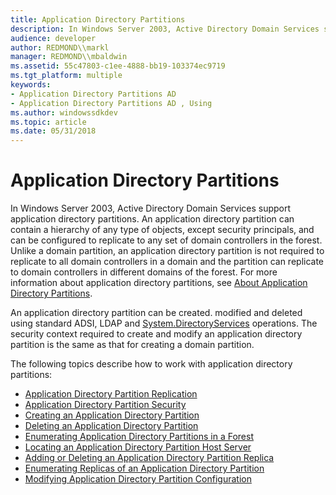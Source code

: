 ```yaml
---
title: Application Directory Partitions
description: In Windows Server 2003, Active Directory Domain Services support application directory partitions.
audience: developer
author: REDMOND\\markl
manager: REDMOND\\mbaldwin
ms.assetid: 55c47803-c1ee-4888-bb19-103374ec9719
ms.tgt_platform: multiple
keywords:
- Application Directory Partitions AD
- Application Directory Partitions AD , Using
ms.author: windowssdkdev
ms.topic: article
ms.date: 05/31/2018
---
```


# Application Directory Partitions

In Windows Server 2003, Active Directory Domain Services support application directory partitions. An application directory partition can contain a hierarchy of any type of objects, except security principals, and can be configured to replicate to any set of domain controllers in the forest. Unlike a domain partition, an application directory partition is not required to replicate to all domain controllers in a domain and the partition can replicate to domain controllers in different domains of the forest. For more information about application directory partitions, see [About Application Directory Partitions](about-application-directory-partitions.md).

An application directory partition can be created. modified and deleted using standard ADSI, LDAP and [System.DirectoryServices](https://msdn.microsoft.com/library/9t2667d1.aspx) operations. The security context required to create and modify an application directory partition is the same as that for creating a domain partition.

The following topics describe how to work with application directory partitions:

-   [Application Directory Partition Replication](application-directory-partition-replication.md)
-   [Application Directory Partition Security](application-directory-partition-security.md)
-   [Creating an Application Directory Partition](creating-an-application-directory-partition.md)
-   [Deleting an Application Directory Partition](deleting-an-application-directory-partition.md)
-   [Enumerating Application Directory Partitions in a Forest](enumerating-application-directory-partitions-in-a-forest.md)
-   [Locating an Application Directory Partition Host Server](locating-an-application-directory-partition-host-server.md)
-   [Adding or Deleting an Application Directory Partition Replica](adding-or-deleting-an-application-directory-partition-replica.md)
-   [Enumerating Replicas of an Application Directory Partition](enumerating-replicas-of-an-application-directory-partition.md)
-   [Modifying Application Directory Partition Configuration](modifying-application-directory-partition-configuration.md)

 

 




